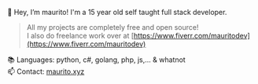 👋 Hey, I’m maurito! I'm a 15 year old self taught full stack developer.

> All my projects are completely free and open source!<br>
> I also do freelance work over at [https://www.fiverr.com/mauritodev](https://www.fiverr.com/mauritodev)

📚 Languages: python, c#, golang, php, js,... & whatnot<br>
📫 Contact: [maurito.xyz](https://maurito.xyz)
